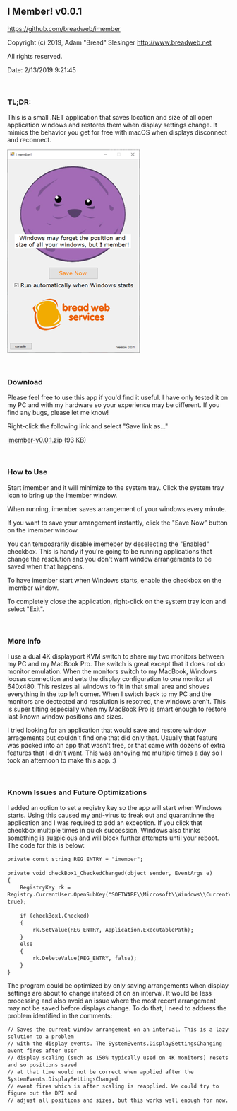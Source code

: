 ## I Member! v0.0.1
https://github.com/breadweb/imember

Copyright (c) 2019, Adam "Bread" Slesinger http://www.breadweb.net

All rights reserved.

Date: 2/13/2019 9:21:45

<br>

### TL;DR:

This is a small .NET application that saves location and size of all open application windows and restores them when display settings change. It mimics the behavior you get for free with macOS when displays disconnect and reconnect.  

![](https://github.com/breadweb/imember/blob/master/images/imember.png) 

<br>

### Download

Please feel free to use this app if you'd find it useful. I have only tested it on my PC and with my hardware so your experience may be different. If you find any bugs, please let me know! 

Right-click the following link and select "Save link as..."

[imember-v0.0.1.zip](https://github.com/breadweb/imember/releases/download/0.0.1/imember-v0.0.1.zip) (93 KB)

<br>

### How to Use

Start imember and it will minimize to the system tray. Click the system tray icon to bring up the imember window.

When running, imember saves arrangement of your windows every minute.

If you want to save your arrangement instantly, click the "Save Now" button on the imember window.

You can tempoararily disable imemeber by deselecting the "Enabled" checkbox. This is handy if you're going to be running applications that change the resolution and you don't want window arrangements to be saved when that happens.

To have imember start when Windows starts, enable the checkbox on the imember window.

To completely close the application, right-click on the system tray icon and select "Exit".
   


<br>

### More Info

I use a dual 4K displayport KVM switch to share my two monitors between my PC and my MacBook Pro.  The switch is great except that it does not do monitor emulation. When the monitors switch to my MacBook, Windows looses connection and sets the display configuration to one monitor at 640x480. This resizes all windows to fit in that small area and shoves everything in the top left corner. When I switch back to my PC and the monitors are dectected and resolution is resotred, the windows aren't. This is super tilting especially when my MacBook Pro is smart enough to restore last-known window positions and sizes.

I tried looking for an application that would save and restore window arragements but couldn't find one that did only that. Usually that feature was packed into an app that wasn't free, or that came with dozens of extra features that I didn't want. This was annoying me multiple times a day so I took an afternoon to make this app. :)

<br>

### Known Issues and Future Optimizations

I added an option to set a registry key so the app will start when Windows starts. Using this caused my anti-virus to freak out and quarantinne the application and I was required to add an exception. If you click that checkbox multiple times in quick succession, Windows also thinks something is suspicious and will block further attempts until your reboot. The code for this is below:

```
private const string REG_ENTRY = "imember";

private void checkBox1_CheckedChanged(object sender, EventArgs e)
{
    RegistryKey rk = Registry.CurrentUser.OpenSubKey("SOFTWARE\\Microsoft\\Windows\\CurrentVersion\\Run", true);

    if (checkBox1.Checked)
    {
        rk.SetValue(REG_ENTRY, Application.ExecutablePath);
    }
    else
    {
        rk.DeleteValue(REG_ENTRY, false);
    }
}
```

The program could be optimized by only saving arrangements when display settings are about to change instead of on an interval. It would be less processing and also avoid an issue where the most recent arrangement may not be saved before displays change. To do that, I need to address the problem identified in the comments:

```
// Saves the current window arrangement on an interval. This is a lazy solution to a problem
// with the display events. The SystemEvents.DisplaySettingsChanging event fires after user
// display scaling (such as 150% typically used on 4K monitors) resets and so positions saved
// at that time would not be correct when applied after the SystemEvents.DisplaySettingsChanged
// event fires which is after scaling is reapplied. We could try to figure out the DPI and
// adjust all positions and sizes, but this works well enough for now.
```
